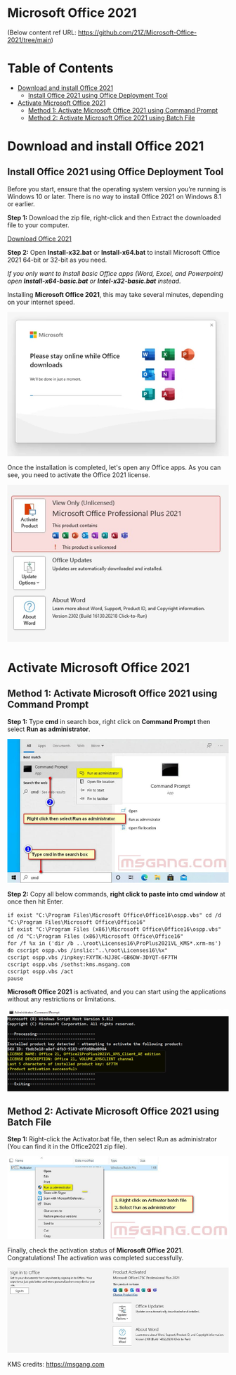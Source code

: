 # Microsoft Office 2021 
(Below content ref URL: https://github.com/21Z/Microsoft-Office-2021/tree/main)

# Table of Contents
   * [Download and install Office 2021](#download-and-install-office-2021)
      * [Install Office 2021 using Office Deployment Tool](#install-office-2021-using-office-deployment-tool)
   * [Activate Microsoft Office 2021](#activate-microsoft-office-2021)
      * [Method 1: Activate Microsoft Office 2021 using Command Prompt](#method-1-activate-microsoft-office-2021-using-command-prompt)
      * [Method 2: Activate Microsoft Office 2021 using Batch File](#method-2-activate-microsoft-office-2021-using-batch-file)

# Download and install Office 2021
## Install Office 2021 using Office Deployment Tool

Before you start, ensure that the operating system version you’re running is Windows 10 or later. There is no way to install Office 2021 on Windows 8.1 or earlier.

**Step 1:** Download the zip file, right-click and then Extract the downloaded file to your computer.

[Download Office 2021](https://raw.githubusercontent.com/21Z/Microsoft-Office-2021/main/Office2021.zip)

**Step 2:** Open **Install-x32.bat** or **Install-x64.bat** to install Microsoft Office 2021 64-bit or 32-bit as you need.

*If you only want to Install basic Office apps (Word, Excel, and Powerpoint) open **Install-x64-basic.bat** or **Intel-x32-basic.bat** instead.*

Installing **Microsoft Office 2021**, this may take several minutes, depending on your internet speed.

![Installing Office](https://raw.githubusercontent.com/21Z/Microsoft-Office-2021/main/assets/Installing-Office.jpg)

Once the installation is completed, let's open any Office apps. As you can see, you need to activate the Office 2021 license.

![Activation Required](https://raw.githubusercontent.com/21Z/Microsoft-Office-2021/main/assets/Activation-Required.jpg)

# Activate Microsoft Office 2021
## Method 1: Activate Microsoft Office 2021 using Command Prompt
**Step 1:** Type **cmd** in search box, right click on **Command Prompt** then select **Run as administrator**.

![Command-Prompt](https://raw.githubusercontent.com/21Z/Microsoft-Office-2021/main/assets/Command-Prompt.jpg)

**Step 2:** Copy all below commands, **right click to paste into cmd window** at once then hit Enter.

```
if exist "C:\Program Files\Microsoft Office\Office16\ospp.vbs" cd /d "C:\Program Files\Microsoft Office\Office16"
if exist "C:\Program Files (x86)\Microsoft Office\Office16\ospp.vbs" cd /d "C:\Program Files (x86)\Microsoft Office\Office16"
for /f %x in ('dir /b ..\root\Licenses16\ProPlus2021VL_KMS*.xrm-ms') do cscript ospp.vbs /inslic:"..\root\Licenses16\%x"
cscript ospp.vbs /inpkey:FXYTK-NJJ8C-GB6DW-3DYQT-6F7TH
cscript ospp.vbs /sethst:kms.msgang.com
cscript ospp.vbs /act
pause
```
**Microsoft Office 2021** is activated, and you can start using the applications without any restrictions or limitations.

![Command-Prompt-Window](https://raw.githubusercontent.com/21Z/Microsoft-Office-2021/main/assets/Command-Prompt-Activate.jpg)

## Method 2: Activate Microsoft Office 2021 using Batch File
**Step 1:** Right-click the Activator.bat file, then select Run as administrator (You can find it in the Office2021 zip file).

![Run Batch file](https://raw.githubusercontent.com/21Z/Microsoft-Office-2021/main/assets/Activator-Batch.jpg)

Finally, check the activation status of **Microsoft Office 2021**. Congratulations! The activation was completed successfully.

![Activation Complete](https://raw.githubusercontent.com/21Z/Microsoft-Office-2021/main/assets/Activated.jpg)

KMS credits: https://msgang.com
